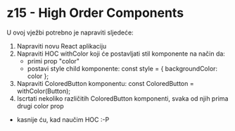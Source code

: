 # z15 - High Order Components

U ovoj vježbi potrebno je napraviti sljedeće:
1. Napraviti novu React aplikaciju
2. Napraviti HOC withColor koji će postavljati stil komponente na način da:
    - primi prop "color"
    - postavi style child komponente: const style = { backgroundColor: color };
3. Napraviti ColoredButton komponentu: const ColoredButton = withColor(Button);
4. Iscrtati nekoliko različitih ColoredButton komponenti, svaka od njih prima drugi color prop

- kasnije ću, kad naučim HOC :-P
